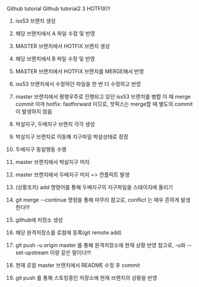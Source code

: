 Github tutorial
Github tutorial2
3
HOTFIX!!!

1. iss53 브랜치 생성
2. 해당 브랜치에서 A 파일 수정 및 반영
3. MASTER 브랜치에서 HOTFIX 브랜치 생성
4. 해당 브랜치에서 B 파일 수정 및 반영
5. MASTER 브랜치에서 HOTFIX 브랜치를 MERGE해서 반영

1. iss53 브랜치에서 수정하던 파일을 한 번 더 수정하고 반영
2. master 브랜치에서 평행우주로 진행되고 있던 iss53 브랜치를 병합
이 때 merge commit
아까 hotfix: fastforward 이므로, 핫픽스는 merge할 때 별도의 commit이 발생하지 않음

1. 박살지구, 두배지구 브랜치 각각 생성
2. 박살지구 브랜치로 이동해 지구파일 박살상태로 정정
3. 두배지구 동일행동 수행
4. master 브랜치에서 박살지구 머지
5. master 브랜치에서 두배지구 머지 => 컨플릭트 발생
6. (상황조치) add 명령어를 통해 두배지구의 지구파일을 스테이지에 올리기
7. git merge --continue 명령을 통해 마무리
참고로, conflict 는 매우 흔하게 발생한다!!!


1. github에 저장소 생성
2. 해당 원격저장소를 로컬에 등록(git remote add)
3. git push -u origin master 를 통해 원격저장소에 현재 상황 반영
참고로, -u와 --set-upstream 이랑 같은 말이다!!!
4. 현재 로컬 master 브랜치에서 README 수정 후 commit
5. git push 를 통해 스토킹중인 저장소에 현재 브랜치의 상황을 반영

